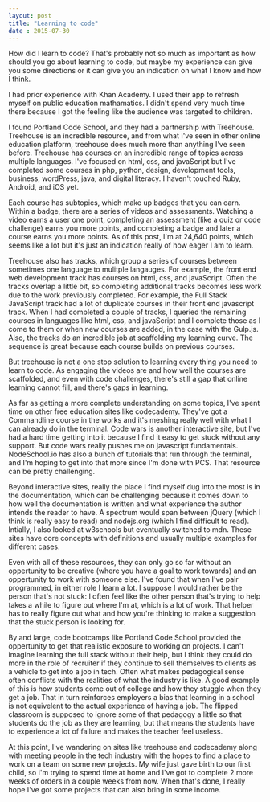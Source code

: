 ```yaml
---
layout: post
title: "Learning to code"
date : 2015-07-30
---
```


How did I learn to code? That's probably not so much as important as how should you go about learning to code, but maybe my experience can give you some directions or it can give you an indication on what I know and how I think.

I had prior experience with Khan Academy.  I used their app to refresh myself on public education mathamatics.  I didn't spend very much time there because I got the feeling like the audience was targeted to children.

I found Portland Code School, and they had a partnership with Treehouse.  Treehouse is an incredible resource, and from what I've seen in other online education platform, treehouse does much more than anything I've seen before.  Treehouse has courses on an incredible range of topics across multiple languages.  I've focused on html, css, and javaScript but I've completed some courses in php, python, design, development tools, business, wordPress, java, and digital literacy.  I haven't touched Ruby, Android, and iOS yet.

Each course has subtopics, which make up badges that you can earn.  Within a badge, there are a series of videos and assessments.  Watching a video earns a user one point, completing an assessment (like a quiz or code challenge) earns you more points, and completing a badge and later a course earns you more points.  As of this post, I'm at 24,640 points, which seems like a lot but it's just an indication really of how eager I am to learn.

Treehouse also has tracks, which group a series of courses between sometimes one language to mulitple langauges.  For example, the front end web development track has courses on html, css, and javaScript.  Often the tracks overlap a little bit, so completing additional tracks becomes less work due to the work previously completed.  For example, the Full Stack JavaScript track had a lot of duplicate courses in their front end javascript track.  When I had completed a couple of tracks, I queried the remaining courses in languages like html, css, and javaScript and I complete those as I come to them or when new courses are added, in the case with the Gulp.js. Also, the tracks do an incredible job at scaffolding my learning curve.  The sequence is great because each course builds on previous courses.  

But treehouse is not a one stop solution to learning every thing you need to learn to code.  As engaging the videos are and how well the courses are scaffolded, and even with code challenges, there's still a gap that online learning cannot fill, and there's gaps in learning.

As far as getting a more complete understanding on some topics, I've spent time on other free education sites like codecademy.  They've got a Commandline course in the works and it's meshing really well with what I can already do in the terminal. Code wars is another interactive site, but I've had a hard time getting into it because I find it easy to get stuck without any support. But code wars really pushes me on javascript fundamentals.  NodeSchool.io has also a bunch of tutorials that run through the terminal, and I'm hoping to get into that more since I'm done with PCS.  That resource can be pretty challenging.  

Beyond interactive sites, really the place I find myself dug into the most is in the documentation, which can be challenging because it comes down to how well the documentation is written and what experience the author intends the reader to have. A spectrum would span between jQuery (which I think is really easy to read) and nodejs.org (which I find difficult to read).  Intially, I also looked at w3schools but eventually switched to mdn.  These sites have core concepts with definitions and usually multiple examples for different cases.

Even with all of these resources, they can only go so far without an oppertunity to be creative (where you have a goal to work towards) and an oppertunity to work with someone else. I've found that when I've pair programmed, in either role I learn a lot.  I suppose I would rather be the person that's not stuck: I often feel like the other person that's trying to help takes a while to figure out where I'm at, which is a lot of work.  That helper has to really figure out what and how you're thinking to make a suggestion that the stuck person is looking for.  

By and large, code bootcamps like Portland Code School provided the oppertunity to get that realistic exposure to working on projects.  I can't imagine learning the full stack without their help, but I think they could do more in the role of recruiter if they continue to sell themselves to clients as a vehicle to get into a job in tech.  Often what makes pedagogical sense often conflicts with the realities of what the industry is like.  A good example of this is how students come out of college and how they stuggle when they get a job.  That in turn reinforces employers a bias that learning in a school is not equivelent to the actual experience of having a job.  The flipped classroom is supposed to ignore some of that pedagogy a little so that students do the job as they are learning, but that means the students have to experience a lot of failure and makes the teacher feel useless.

At this point, I've wandering on sites like treehouse and codecademy along with meeting people in the tech industry with the hopes to find a place to work on a team on some new projects.  My wife just gave birth to our first child, so I'm trying to spend time at home and I've got to complete 2 more weeks of orders in a couple weeks from now.  When that's done, I really hope I've got some projects that can also bring in some income.